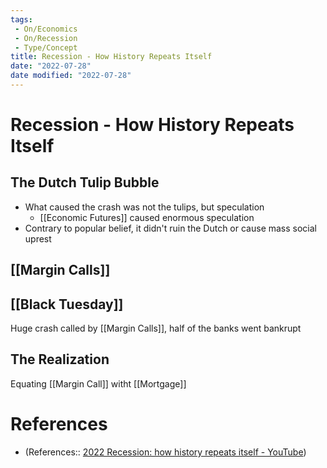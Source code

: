 ```yaml
---
tags:
 - On/Economics
 - On/Recession
 - Type/Concept
title: Recession - How History Repeats Itself
date: "2022-07-28"
date modified: "2022-07-28"
---
```


# Recession - How History Repeats Itself

## The Dutch Tulip Bubble
- What caused the crash was not the tulips, but speculation
	- [[Economic Futures]] caused enormous speculation
- Contrary to popular belief, it didn't ruin the Dutch or cause mass social uprest

## [[Margin Calls]]

## [[Black Tuesday]]
Huge crash called by [[Margin Calls]], half of the banks went bankrupt

## The Realization
Equating [[Margin Call]] witht [[Mortgage]]

# References
- (References:: [2022 Recession: how history repeats itself - YouTube](https://www.youtube.com/watch?v=wsTLVCGwuDY))
